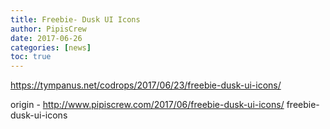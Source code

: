```yaml
---
title: Freebie- Dusk UI Icons
author: PipisCrew
date: 2017-06-26
categories: [news]
toc: true
---
```


https://tympanus.net/codrops/2017/06/23/freebie-dusk-ui-icons/

origin - http://www.pipiscrew.com/2017/06/freebie-dusk-ui-icons/ freebie-dusk-ui-icons